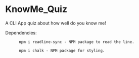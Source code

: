 # KnowMe_Quiz

A CLI App quiz about how well do you know me!

Dependencies:

          npm i readline-sync - NPM package to read the line. 
          
          npm i chalk - NPM package for styling.
